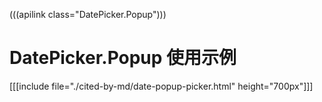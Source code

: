 (((apilink class="DatePicker.Popup")))
# DatePicker.Popup 使用示例

[[[include file="./cited-by-md/date-popup-picker.html" height="700px"]]]
